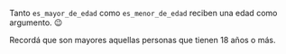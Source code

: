 Tanto `es_mayor_de_edad` como `es_menor_de_edad` reciben una edad como argumento. :wink:

Recordá que son mayores aquellas personas que tienen 18 años o más.